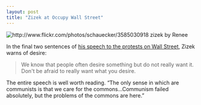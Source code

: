 ```yaml
---
layout: post
title: "Zizek at Occupy Wall Street"
---
```


<img src="http://farm4.static.flickr.com/3598/3585030918_96dd00637a.jpg" title="http://www.flickr.com/photos/schauecker/3585030918 zizek by Renee">

In the final two sentences of [his speech to the protests on Wall Street](http://www.fishrockroad.org/2011/10/zizek-at-occupy-wall-street.html), Zizek warns of desire:

> We know that people often desire something but do not really want it. Don't be afraid to really want what you desire.

<p class="postscript">The entire speech is well worth reading. &ldquo;The only sense in which are communists is that we care for the commons...Communism failed absolutely, but the problems of the commons are here.&rdquo;</p>
